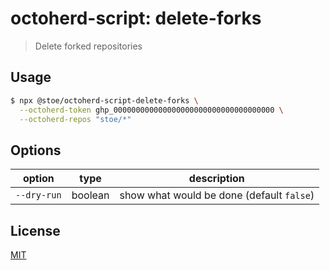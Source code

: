# octoherd-script: delete-forks

> Delete forked repositories

## Usage

```sh
$ npx @stoe/octoherd-script-delete-forks \
  --octoherd-token ghp_000000000000000000000000000000000000 \
  --octoherd-repos "stoe/*"
```

## Options

| option      | type    | description                               |
| ----------- | ------- | ----------------------------------------- |
| `--dry-run` | boolean | show what would be done (default `false`) |

## License

[MIT](license)
